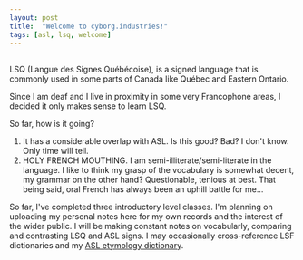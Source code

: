 ```yaml
---
layout: post
title:  "Welcome to cyborg.industries!"
tags: [asl, lsq, welcome]
---
```


## 

LSQ (Langue des Signes Québécoise), is a signed language that is commonly used in some parts of Canada like Québec and Eastern Ontario. 

Since I am deaf and I live in proximity in some very Francophone areas, I decided it only makes sense to learn LSQ.

So far, how is it going?
1. It has a considerable overlap with ASL. Is this good? Bad? I don't know. Only time will tell.
2. HOLY FRENCH MOUTHING. I am semi-illiterate/semi-literate in the language. I like to think my grasp of the vocabulary is somewhat decent, my grammar on the other hand? Questionable, tenious at best. That being said, oral French has always been an uphill battle for me...

So far, I've completed three introductory level classes. I'm planning on uploading my personal notes here for my own records and the interest of the wider public. I will be making constant notes on vocabularly, comparing and contrasting LSQ and ASL signs. I may occasionally cross-reference LSF dictionaries and my [ASL etymology dictionary](https://gupress.gallaudet.edu/Books/A/A-Historical-and-Etymological-Dictionary-of-American-Sign-Language).
